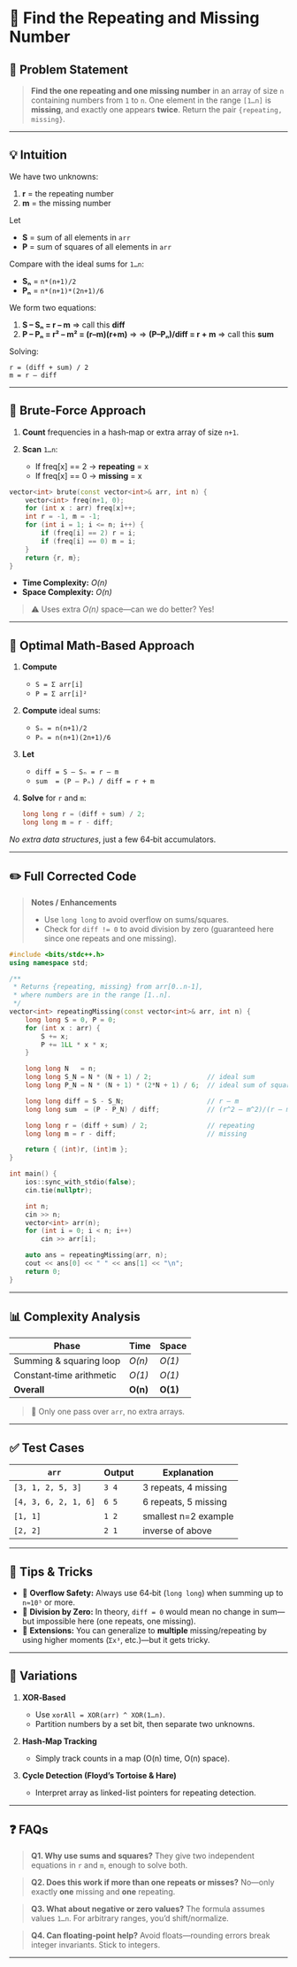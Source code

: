 # 🚚 Find the Repeating and Missing Number

## 📄 Problem Statement

> **Find the one repeating and one missing number** in an array of size `n` containing numbers from `1` to `n`.
> One element in the range `[1…n]` is **missing**, and exactly one appears **twice**.
> Return the pair `{repeating, missing}`.

---

## 💡 Intuition

We have two unknowns:

1. **r** = the repeating number
2. **m** = the missing number

Let

* **S** = sum of all elements in `arr`
* **P** = sum of squares of all elements in `arr`

Compare with the ideal sums for `1…n`:

* **Sₙ** = `n*(n+1)/2`
* **Pₙ** = `n*(n+1)*(2n+1)/6`

We form two equations:

1. **S – Sₙ = r – m** ⇒ call this **diff**
2. **P – Pₙ = r² – m² = (r–m)(r+m)** ⇒ ⇒ **(P–Pₙ)/diff = r + m** ⇒ call this **sum**

Solving:

```
r = (diff + sum) / 2
m = r – diff
```

---

## 🐢 Brute‑Force Approach

1. **Count** frequencies in a hash‑map or extra array of size `n+1`.
2. **Scan** `1…n`:

   * If freq\[x] == 2 → **repeating** = x
   * If freq\[x] == 0 → **missing**   = x

```cpp
vector<int> brute(const vector<int>& arr, int n) {
    vector<int> freq(n+1, 0);
    for (int x : arr) freq[x]++;
    int r = -1, m = -1;
    for (int i = 1; i <= n; i++) {
        if (freq[i] == 2) r = i;
        if (freq[i] == 0) m = i;
    }
    return {r, m};
}
```

* **Time Complexity:** *O(n)*
* **Space Complexity:** *O(n)*

> ⚠️ Uses extra *O(n)* space—can we do better? Yes!

---

## 🚀 Optimal Math‑Based Approach

1. **Compute**

   * `S = Σ arr[i]`
   * `P = Σ arr[i]²`
2. **Compute** ideal sums:

   * `Sₙ = n(n+1)/2`
   * `Pₙ = n(n+1)(2n+1)/6`
3. **Let**

   * `diff = S – Sₙ = r – m`
   * `sum  = (P – Pₙ) / diff = r + m`
4. **Solve** for `r` and `m`:

   ```cpp
   long long r = (diff + sum) / 2;
   long long m = r - diff;
   ```

*No extra data structures*, just a few 64‑bit accumulators.

---

## ✏️ Full Corrected Code

> **Notes / Enhancements**
>
> * Use `long long` to avoid overflow on sums/squares.
> * Check for `diff != 0` to avoid division by zero (guaranteed here since one repeats and one missing).

```cpp
#include <bits/stdc++.h>
using namespace std;

/**
 * Returns {repeating, missing} from arr[0..n-1],
 * where numbers are in the range [1..n].
 */
vector<int> repeatingMissing(const vector<int>& arr, int n) {
    long long S = 0, P = 0;
    for (int x : arr) {
        S += x;
        P += 1LL * x * x;
    }

    long long N   = n;
    long long S_N = N * (N + 1) / 2;              // ideal sum
    long long P_N = N * (N + 1) * (2*N + 1) / 6;  // ideal sum of squares

    long long diff = S - S_N;                     // r – m
    long long sum  = (P - P_N) / diff;            // (r^2 – m^2)/(r – m) = r + m

    long long r = (diff + sum) / 2;               // repeating
    long long m = r - diff;                       // missing

    return { (int)r, (int)m };
}

int main() {
    ios::sync_with_stdio(false);
    cin.tie(nullptr);

    int n;
    cin >> n;
    vector<int> arr(n);
    for (int i = 0; i < n; i++)
        cin >> arr[i];

    auto ans = repeatingMissing(arr, n);
    cout << ans[0] << " " << ans[1] << "\n";
    return 0;
}
```

---

## 📊 Complexity Analysis

| Phase                    | Time     | Space    |
| ------------------------ | -------- | -------- |
| Summing & squaring loop  | *O(n)*   | *O(1)*   |
| Constant‑time arithmetic | *O(1)*   | *O(1)*   |
| **Overall**              | **O(n)** | **O(1)** |

> 🎯 Only one pass over `arr`, no extra arrays.

---

## ✅ Test Cases

| `arr`                | Output | Explanation          |
| -------------------- | ------ | -------------------- |
| `[3, 1, 2, 5, 3]`    | `3 4`  | 3 repeats, 4 missing |
| `[4, 3, 6, 2, 1, 6]` | `6 5`  | 6 repeats, 5 missing |
| `[1, 1]`             | `1 2`  | smallest n=2 example |
| `[2, 2]`             | `2 1`  | inverse of above     |

---

## 🎯 Tips & Tricks

* 💾 **Overflow Safety:** Always use 64‑bit (`long long`) when summing up to `n≈10⁵` or more.
* 🧮 **Division by Zero:** In theory, `diff = 0` would mean no change in sum—but impossible here (one repeats, one missing).
* 🎲 **Extensions:** You can generalize to **multiple** missing/repeating by using higher moments (`Σx³`, etc.)—but it gets tricky.

---

## 🔄 Variations

1. **XOR‑Based**

   * Use `xorAll = XOR(arr) ^ XOR(1…n)`.
   * Partition numbers by a set bit, then separate two unknowns.
2. **Hash‑Map Tracking**

   * Simply track counts in a map (O(n) time, O(n) space).
3. **Cycle Detection (Floyd’s Tortoise & Hare)**

   * Interpret array as linked-list pointers for repeating detection.

---

## ❓ FAQs

> **Q1. Why use sums and squares?**
> They give two independent equations in `r` and `m`, enough to solve both.

> **Q2. Does this work if more than one repeats or misses?**
> No—only exactly **one** missing and **one** repeating.

> **Q3. What about negative or zero values?**
> The formula assumes values `1…n`. For arbitrary ranges, you’d shift/normalize.

> **Q4. Can floating‑point help?**
> Avoid floats—rounding errors break integer invariants. Stick to integers.

---
